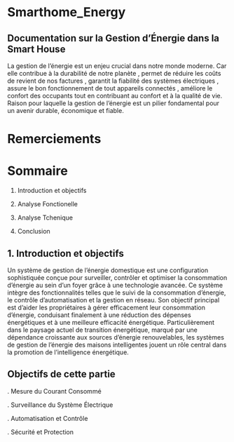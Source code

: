 # Smarthome_Energy
## Documentation sur la Gestion d’Énergie dans la Smart House
La gestion de l’énergie est un enjeu crucial dans notre monde moderne. Car elle contribue à la durabilité de notre planète , permet de réduire les coûts de revient de nos factures , garantit la fiabilité des systèmes électriques , assure le bon fonctionnement de tout appareils connectés , améliore le confort des occupants tout en  contribuant au confort et à la qualité de vie. Raison pour laquelle  la gestion de l’énergie est un pilier fondamental pour un avenir durable, économique et fiable.

# Remerciements



# Sommaire 

   1. Introduction et objectifs 

   2. Analyse Fonctionelle 

   3. Analyse Tchenique 

   4. Conclusion
      
## 1. Introduction et objectifs 

Un système de gestion de l’énergie domestique est une configuration sophistiquée conçue pour surveiller, contrôler et optimiser la consommation d’énergie au sein d’un foyer grâce à une technologie avancée. Ce système intègre des fonctionnalités telles que le suivi de la consommation d’énergie, le contrôle d’automatisation et la gestion en réseau. Son objectif principal est d’aider les propriétaires à gérer efficacement leur consommation d’énergie, conduisant finalement à une réduction des dépenses énergétiques et à une meilleure efficacité énergétique. Particulièrement dans le paysage actuel de transition énergétique, marqué par une dépendance croissante aux sources d’énergie renouvelables, les systèmes de gestion de l’énergie des maisons intelligentes jouent un rôle central dans la promotion de l’intelligence énergétique.

## Objectifs de cette partie 

. Mesure du Courant Consommé

. Surveillance du Système Électrique

. Automatisation et Contrôle

. Sécurité et Protection



